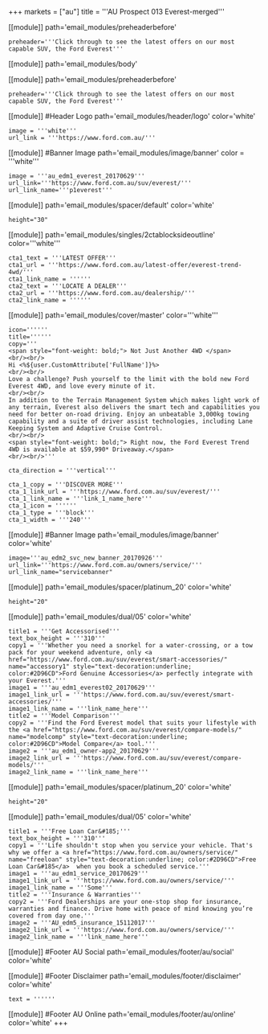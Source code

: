 +++
markets = ["au"]
title = '''AU Prospect 013 Everest-merged'''


[[module]]
path='email_modules/preheaderbefore'


	preheader='''Click through to see the latest offers on our most capable SUV, the Ford Everest'''

[[module]]
path='email_modules/body'

[[module]]
path='email_modules/preheaderbefore'


	preheader='''Click through to see the latest offers on our most capable SUV, the Ford Everest'''

[[module]] #Header Logo
path='email_modules/header/logo'
color='white'

	image = '''white'''
	url_link = '''https://www.ford.com.au/'''


[[module]] #Banner Image
path='email_modules/image/banner'
color = '''white'''

	image = '''au_edm1_everest_20170629'''
    url_link='''https://www.ford.com.au/suv/everest/'''
	url_link_name='''p1everest'''

[[module]]
path='email_modules/spacer/default'
color='white'

	height="30"
    
    
[[module]]
path='email_modules/singles/2ctablocksideoutline'
color='''white'''

	cta1_text = '''LATEST OFFER'''
	cta1_url = '''https://www.ford.com.au/latest-offer/everest-trend-4wd/'''
	cta1_link_name = ''''''
	cta2_text = '''LOCATE A DEALER'''
	cta2_url = '''https://www.ford.com.au/dealership/'''
	cta2_link_name = ''''''

[[module]]
path='email_modules/cover/master'
color='''white'''

	icon=''''''
	title=''''''
	copy='''
    <span style="font-weight: bold;"> Not Just Another 4WD </span>
    <br/><br/>
    Hi <%${user.CustomAttribute['FullName']}%>
    <br/><br/>
    Love a challenge? Push yourself to the limit with the bold new Ford Everest 4WD, and love every minute of it. 
    <br/><br/>
    In addition to the Terrain Management System which makes light work of any terrain, Everest also delivers the smart tech and capabilities you need for better on-road driving. Enjoy an unbeatable 3,000kg towing capability and a suite of driver assist technologies, including Lane Keeping System and Adaptive Cruise Control. 
    <br/><br/> 
    <span style="font-weight: bold;"> Right now, the Ford Everest Trend 4WD is available at $59,990* Driveaway.</span> 
    <br/><br/>'''

	cta_direction = '''vertical'''

	cta_1_copy = '''DISCOVER MORE'''
	cta_1_link_url = '''https://www.ford.com.au/suv/everest/'''
	cta_1_link_name = '''link_1_name_here'''
	cta_1_icon = ''''''
	cta_1_type = '''block'''
	cta_1_width = '''240'''

[[module]] #Banner Image
path='email_modules/image/banner'
color='white'

	image='''au_edm2_svc_new_banner_20170926'''
	url_link='''https://www.ford.com.au/owners/service/'''
	url_link_name="servicebanner"

[[module]]
path='email_modules/spacer/platinum_20'
color='white'

	height="20"


[[module]]
path='email_modules/dual/05'
color='white'

    title1 = '''Get Accessorised'''
    text_box_height = '''310'''
	copy1 = '''Whether you need a snorkel for a water-crossing, or a tow pack for your weekend adventure, only <a href="https://www.ford.com.au/suv/everest/smart-accessories/" name="accessory1" style="text-decoration:underline; color:#2D96CD">Ford Genuine Accessories</a> perfectly integrate with your Everest.'''
	image1 = '''au_edm1_everest02_20170629'''
	image1_link_url = '''https://www.ford.com.au/suv/everest/smart-accessories/'''
	image1_link_name = '''link_name_here'''
	title2 = '''Model Comparison'''
	copy2 = '''Find the Ford Everest model that suits your lifestyle with the <a href="https://www.ford.com.au/suv/everest/compare-models/" name="modelcomp" style="text-decoration:underline; color:#2D96CD">Model Compare</a> tool.'''
	image2 = '''au_edm1_owner-app2_20170629'''
	image2_link_url = '''https://www.ford.com.au/suv/everest/compare-models/'''
	image2_link_name = '''link_name_here'''


[[module]]
path='email_modules/spacer/platinum_20'
color='white'

	height="20"

[[module]]
path='email_modules/dual/05'
color='white'

	title1 = '''Free Loan Car&#185;'''
    text_box_height = '''310'''
	copy1 = '''Life shouldn't stop when you service your vehicle. That's why we offer a <a href="https://www.ford.com.au/owners/service/" name="freeloan" style="text-decoration:underline; color:#2D96CD">Free Loan Car&#185</a>  when you book a scheduled service.'''
	image1 = '''au_edm1_service_20170629'''
	image1_link_url = '''https://www.ford.com.au/owners/service/'''
	image1_link_name = '''Some'''
	title2 = '''Insurance & Warranties'''
	copy2 = '''Ford Dealerships are your one-stop shop for insurance, warranties and finance. Drive home with peace of mind knowing you’re covered from day one.'''
	image2 = '''AU_edm5_insurance_15112017'''
	image2_link_url = '''https://www.ford.com.au/owners/service/'''
	image2_link_name = '''link_name_here'''


[[module]] #Footer AU Social
path='email_modules/footer/au/social'
color='white'

[[module]] #Footer Disclaimer
path='email_modules/footer/disclaimer'
color='white'

	text = ''''''
[[module]] #Footer AU Online
path='email_modules/footer/au/online'
color='white'
+++
